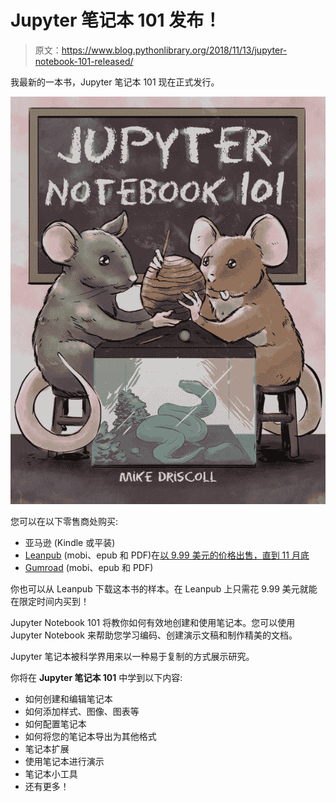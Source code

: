 # Jupyter 笔记本 101 发布！

> 原文：<https://www.blog.pythonlibrary.org/2018/11/13/jupyter-notebook-101-released/>

我最新的一本书，Jupyter 笔记本 101 现在正式发行。

[![](img/8602e691621c29d6ca6a78fd1de38349.png)](https://leanpub.com/jupyternotebook101/)

您可以在以下零售商处购买:

*   亚马逊 (Kindle 或平装)
*   [Leanpub](https://leanpub.com/jupyternotebook101/) (mobi、epub 和 PDF)在[以 9.99 美元的价格出售，直到 11 月底](http://leanpub.com/jupyternotebook101/c/OoI5dT5VF5H7)
*   [Gumroad](https://gum.co/jupyter101) (mobi、epub 和 PDF)

你也可以从 Leanpub 下载这本书的样本。在 Leanpub 上只需花 9.99 美元就能在限定时间内买到！

Jupyter Notebook 101 将教你如何有效地创建和使用笔记本。您可以使用 Jupyter Notebook 来帮助您学习编码、创建演示文稿和制作精美的文档。

Jupyter 笔记本被科学界用来以一种易于复制的方式展示研究。

你将在 **Jupyter 笔记本 101** 中学到以下内容:

*   如何创建和编辑笔记本
*   如何添加样式、图像、图表等
*   如何配置笔记本
*   如何将您的笔记本导出为其他格式
*   笔记本扩展
*   使用笔记本进行演示
*   笔记本小工具
*   还有更多！